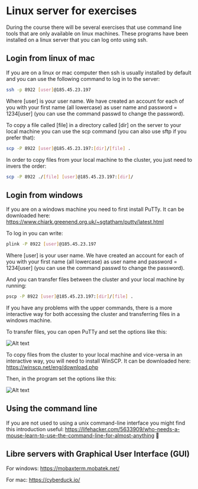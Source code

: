 # Linux server for exercises
During the course there will be several exercises that use command line tools that are only available on linux machines. These programs have been installed on a linux server that you can log onto using ssh.

## Login from linux of mac
 If you are on a linux or mac computer then ssh is usually installed by default and you can use the following command to log in to the server:

```bash
ssh -p 8922 [user]@185.45.23.197
```

Where [user] is your user name. We have created an account for each of you with your first name (all lowercase) as user name and password = 1234[user] (you can use the command passwd to change the password).

To copy a file called [file] in a directory called [dir] on the server to your local machine you can use the scp command (you can also use sftp if you prefer that):

```bash
scp -P 8922 [user]@185.45.23.197:[dir]/[file] .
```
In order to copy files from your local machine to the cluster, you just need to invers the order:

```bash
scp -P 8922 ./[file] [user]@185.45.23.197:[dir]/
```

## Login from windows

If you are on a windows machine you need to first install PuTTy. It can be downloaded here:
https://www.chiark.greenend.org.uk/~sgtatham/putty/latest.html

To log in you can write:

```bash
plink -P 8922 [user]@185.45.23.197
```

Where [user] is your user name. We have created an account for each of you with your first name (all lowercase) as user name and password = 1234[user] (you can use the command passwd to change the password).

And you can transfer files between the cluster and your local machine by running:

```bash
pscp -P 8922 [user]@185.45.23.197:[dir]/[file] .
```

If you have any problems with the upper commands, there is a more interactive way for both accessing the cluster and transferring files in a windows machine.

To transfer files, you can open PuTTy and set the options like this:

![Alt text](https://user-images.githubusercontent.com/38723379/51401061-30b1cf80-1b4a-11e9-8600-c3f11228ff91.png)

To copy files from the cluster to your local machine and vice-versa in an interactive way, you will need to install WinSCP. It can be downloaded here:
https://winscp.net/eng/download.php

Then, in the program set the options like this:

![Alt text](https://user-images.githubusercontent.com/38723379/51401251-94d49380-1b4a-11e9-8f07-7c58bc7238fb.png)


## Using the command line
If you are not used to using a unix command-line interface you might find this introduction useful:
https://lifehacker.com/5633909/who-needs-a-mouse-learn-to-use-the-command-line-for-almost-anything


## Libre servers with Graphical User Interface (GUI)

For windows:
https://mobaxterm.mobatek.net/

For mac:
https://cyberduck.io/


